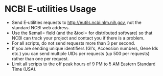 # NCBI E-utilities Usage

* Send E-utilities requests to http://eutils.ncbi.nlm.nih.gov, not the standard NCBI web address.
* Use the &email= field (and the &tool= for distributed software) so that NCBI can track your project and contact you if there is a problem.
* For all scripts, do not send requests more than 3 per second.
* If you are sending unique identifiers (GI's, Accession numbers, Gene Ids etc.) you can send multiple UIDs per requests (up 500 per requests) rather than one per request.
* Limit all scripts to the off peak hours of 9 PM to 5 AM Eastern Standard Time (USA).